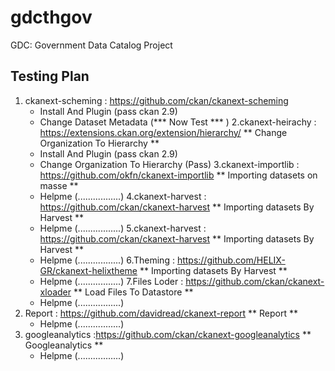 # gdcthgov
GDC: Government Data Catalog Project

##    Testing Plan    ##
1. ckanext-scheming : https://github.com/ckan/ckanext-scheming
    - Install And Plugin (pass ckan 2.9)
    - Change Dataset Metadata (*** Now Test *** )
2.ckanext-heirachy :  https://extensions.ckan.org/extension/hierarchy/
     ** Change Organization To Hierarchy **
    - Install And Plugin (pass ckan 2.9)
    - Change Organization To Hierarchy  (Pass)
3.ckanext-importlib : https://github.com/okfn/ckanext-importlib
     **  Importing datasets on masse  **
     - Helpme (.................)
4.ckanext-harvest : https://github.com/ckan/ckanext-harvest
     **  Importing datasets By Harvest  **
     - Helpme (.................)
5.ckanext-harvest : https://github.com/ckan/ckanext-harvest
     ** Importing datasets By Harvest  **
     - Helpme (.................)
6.Theming : https://github.com/HELIX-GR/ckanext-helixtheme
     **  Importing datasets By Harvest  **
    - Helpme (.................)
7.Files Loder : https://github.com/ckan/ckanext-xloader
     **  Load Files To Datastore  **
    - Helpme (.................)
8. Report : https://github.com/davidread/ckanext-report
     **  Report  **
     - Helpme (.................)
9. googleanalytics :https://github.com/ckan/ckanext-googleanalytics
     **  Googleanalytics  **
     - Helpme (.................)

